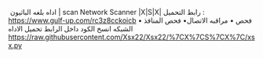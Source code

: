 ‎ اداه بلغه الباثيون | scan
Network Scanner |X|S|X|
‎رابط التحميل :
https://www.gulf-up.com/rc3z8cckoicb 
‎• فحص المنافذ
‎•مراقبه الاتصال
‎• فحص الشبكه
انسخ الكود داخل الرابط 
تحميل الاداه
‏https://raw.githubusercontent.com/Xsx22/Xsx22/%7CX%7CS%7CX%7C/xsx.py
